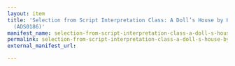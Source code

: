```yaml
---
layout: item
title: 'Selection from Script Interpretation Class: A Doll’s House by Henrik Ibsen
  (ADS0186)'
manifest_name: selection-from-script-interpretation-class-a-doll-s-house-by-henrik-ibsen-ads0186-
permalink: selection-from-script-interpretation-class-a-doll-s-house-by-henrik-ibsen-ads0186-
external_manifest_url: 

---
```

<!-- Add an essay or interpretive material below this line,
using HTML or markdown.  Do not modify this file above this line -->

